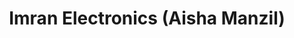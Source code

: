 ---
title: "Imran Electronics (Aisha Manzil)"
url: /karachi/imran-electronics-aisha-manzil/
shop: Elektronik
---